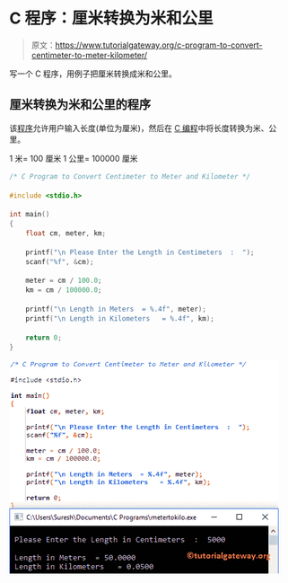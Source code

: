 # C 程序：厘米转换为米和公里

> 原文：<https://www.tutorialgateway.org/c-program-to-convert-centimeter-to-meter-kilometer/>

写一个 C 程序，用例子把厘米转换成米和公里。

## 厘米转换为米和公里的程序

该[程序](https://www.tutorialgateway.org/c-programming-examples/)允许用户输入长度(单位为厘米)，然后在 [C 编程](https://www.tutorialgateway.org/c-programming/)中将长度转换为米、公里。

1 米= 100 厘米
1 公里= 100000 厘米

```c
/* C Program to Convert Centimeter to Meter and Kilometer */

#include <stdio.h>

int main()
{
  	float cm, meter, km;

 	printf("\n Please Enter the Length in Centimeters  :  ");
  	scanf("%f", &cm);

  	meter = cm / 100.0;
  	km = cm / 100000.0; 	

    printf("\n Length in Meters  = %.4f", meter);
    printf("\n Length in Kilometers   = %.4f", km);

   	return 0;
}
```

![C Program to Convert Centimeter to Meter and Kilometer Example](img/35b0e378625baa56abbfc1b89f3f5c0b.png)